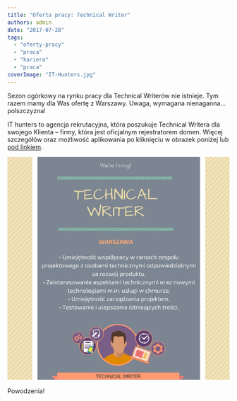 ```yaml
---
title: "Oferta pracy: Technical Writer"
authors: admin
date: "2017-07-28"
tags:
  - "oferty-pracy"
  - "praca"
  - "kariera"
  - "praca"
coverImage: "IT-Hunters.jpg"
---
```


Sezon ogórkowy na rynku pracy dla Technical Writerów nie istnieje. Tym razem
mamy dla Was ofertę z Warszawy. Uwaga, wymagana nienaganna... polszczyzna!

<!--truncate-->

IT hunters to agencja rekrutacyjna, która poszukuje Technical Writera dla
swojego Klienta – firmy, która jest oficjalnym rejestratorem domen. Więcej
szczegółów oraz możliwość aplikowania po kliknięciu w obrazek poniżej lub
[pod linkiem](http://www.goldenline.pl/praca/oferta/technical-writer_warszawa,1008778?engine=latest_offers&context=new_block).

[![](images/ITHuntersTechnicalWriterWarszawa.jpg)](http://www.goldenline.pl/praca/oferta/technical-writer_warszawa,1008778?engine=latest_offers&context=new_block)

Powodzenia!

